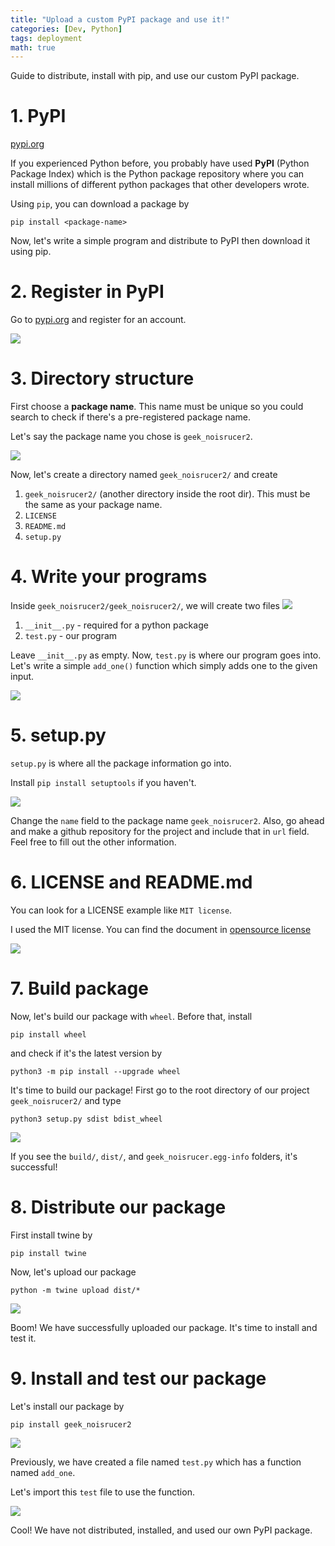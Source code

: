 ```yaml
---
title: "Upload a custom PyPI package and use it!"
categories: [Dev, Python]
tags: deployment
math: true
---
```


Guide to distribute, install with pip, and use our custom PyPI package.

# 1. PyPI

[pypi.org](https://pypi.org/)

If you experienced Python before, you probably have used **PyPI** (Python Package Index) which is the Python package repository where you can install millions of different python packages that other developers wrote.

Using `pip`, you can download a package by

```shell
pip install <package-name>
```

Now, let's write a simple program and distribute to PyPI then download it using pip.

# 2. Register in PyPI

Go to [pypi.org](https://pypi.org/) and register for an account.

![](/assets/img/python/pip1.png)

# 3. Directory structure

First choose a **package name**. This name must be unique so you could search to check if there's a pre-registered package name.

Let's say the package name you chose is `geek_noisrucer2`.

![](/assets/img/python/pip2.png)

Now, let's create a directory named `geek_noisrucer2/` and create

1. `geek_noisrucer2/` (another directory inside the root dir). This must be the same as your package name.
2. `LICENSE`
3. `README.md`
4. `setup.py`

# 4. Write your programs

Inside `geek_noisrucer2/geek_noisrucer2/`, we will create two files
![](/assets/img/python/pip3.png)

1. `__init__.py` - required for a python package
2. `test.py` - our program

Leave `__init__.py` as empty. Now, `test.py` is where our program goes into. Let's write a simple `add_one()` function which simply adds one to the given input.

![](/assets/img/python/pip4.png)

# 5. setup.py

`setup.py` is where all the package information go into.

Install `pip install setuptools` if you haven't.

![](/assets/img/python/pip5.png)

Change the `name` field to the package name `geek_noisrucer2`. Also, go ahead and make a github repository for the project and include that in `url` field. Feel free to fill out the other information.

# 6. LICENSE and README.md

You can look for a LICENSE example like `MIT license`.

I used the MIT license. You can find the document in [opensource license](https://github.com/pagarme/opensource/blob/master/templates/LICENSE.md)

![](/assets/img/python/pip6.png)

# 7. Build package

Now, let's build our package with `wheel`. Before that, install

```shell
pip install wheel
```

and check if it's the latest version by

```shell
python3 -m pip install --upgrade wheel
```

It's time to build our package! First go to the root directory of our project `geek_noisrucer2/` and type

```shell
python3 setup.py sdist bdist_wheel
```

![](/assets/img/python/pip7.png)

If you see the `build/`, `dist/`, and `geek_noisrucer.egg-info` folders, it's successful!

# 8. Distribute our package

First install twine by

```shell
pip install twine
```

Now, let's upload our package

```shell
python -m twine upload dist/*
```

![](/assets/img/python/pip8.png)

Boom! We have successfully uploaded our package. It's time to install and test it.

# 9. Install and test our package

Let's install our package by

```shell
pip install geek_noisrucer2
```

![](/assets/img/python/pip9.png)

Previously, we have created a file named `test.py` which has a function named `add_one`.

Let's import this `test` file to use the function.

![](/assets/img/python/pip10.png)

Cool! We have not distributed, installed, and used our own PyPI package.
